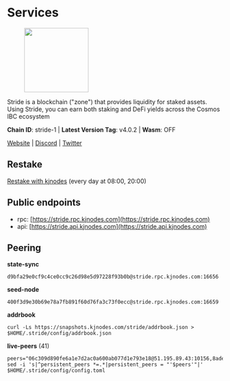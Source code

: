 # Services

<figure><img src="https://raw.githubusercontent.com/kj89/testnet_manuals/main/pingpub/logos/stride.png" width="150" alt=""><figcaption></figcaption></figure>

Stride is a blockchain ("zone") that provides liquidity for staked assets.  Using Stride, you can earn both staking and DeFi yields across the Cosmos IBC ecosystem

**Chain ID**: stride-1 | **Latest Version Tag**: v4.0.2 | **Wasm**: OFF

[Website](https://stride.zone) | [Discord](https://discord.gg/mzQZ8dAE7u) | [Twitter](https://twitter.com/stride_zone)

## Restake

[Restake with kjnodes](https://restake.app/stride/stridevaloper1j8gkhtllnp252l6g6zwzea30e7pvzqttr9768n) (every day at 08:00, 20:00)
## Public endpoints

* rpc: [https://stride.rpc.kjnodes.com](https://stride.rpc.kjnodes.com)
* api: [https://stride.api.kjnodes.com](https://stride.api.kjnodes.com)

## Peering

**state-sync**

```
d9bfa29e0cf9c4ce0cc9c26d98e5d97228f93b0b@stride.rpc.kjnodes.com:16656
```

**seed-node**

```
400f3d9e30b69e78a7fb891f60d76fa3c73f0ecc@stride.rpc.kjnodes.com:16659
```

**addrbook**
```
curl -Ls https://snapshots.kjnodes.com/stride/addrbook.json > $HOME/.stride/config/addrbook.json
```

**live-peers** (41)
```
peers="06c309d890fe6a1e7d2ac0a600ab077d1e793e18@51.195.89.43:10156,8ade90b45b991088c92e8583e8bc93589d6cd81e@84.244.95.247:26656,dc9241e56b67b2d9b39a79f4aa9dc432d78c1dbc@195.3.223.204:10156,ef22ceb48d8d7548fab0972a5e4a9cb3c366fc74@65.109.52.178:26656,28db7a664e95241930c5680ad2e1480bed3fb99f@198.244.178.213:26656,fbebe11a12def69c115c25b4bf871bc5976dfe50@65.109.59.118:26656,471518432477e31ea348af246c0b54095d41352c@78.47.210.211:26656,20f56a68a04eedc764b7e1b87b7032a50b9d4fe9@51.81.155.97:10456,463b1dc6903455575079572fb23407be586f2a4b@185.16.39.37:26656,4040b0b8a983a8073319163c5ab67cb1b0a19d36@185.245.182.112:26656,d36ac7580cc8907a00b0add8c3b047caea6df4ed@107.155.67.202:26636,5093547fdf0430143ac66b4ee55d80e6542a6c10@217.174.247.163:26656,60ae01f26f6931341f20d8112660c83eecca154e@194.163.172.115:12256,a757fc9ea95a7f643d392ec9fdaa31cbf06e76d9@195.3.221.21:12256,ebc272824924ea1a27ea3183dd0b9ba713494f83@185.16.39.158:26886,b6bbf3fce8563bf55cee37776d1cfc3e6692c7e6@167.235.1.101:26656,8d7d0f32d53467c4d5e8871faf4ec58ea970fed2@157.90.179.182:26456,d77e7918b9f9e21ee60a8e03075ca3e5f7353912@162.55.4.253:26656,6856de6f0c70a850db2b58deb43d568fced4a524@35.208.90.201:26656,4d17c6e85a1e6282efee950ff3dfe85b4b043f0f@148.251.51.144:26656,bf9168fbcc7250c7c5b9d8080cd4eeee6e399913@95.214.53.214:26886,ea6a7b2f366bc343f0670f1673fd86001dd08eb0@65.108.122.246:26636,d13d51e660dbd89d6660ac9b61957c5e727efdae@135.181.130.145:6000,1387946c04bceb472113f657f55f670f71709230@65.108.4.188:12256,8e4e1f1e087c76c71c64e477e95495833da82aa2@135.181.173.139:26656,f420eab70caad310ad6cc1990c977cadf193264c@51.159.80.121:6000,01899588499352857c214c50451c5fa59744ace2@88.99.161.228:26656,d9bfa29e0cf9c4ce0cc9c26d98e5d97228f93b0b@65.109.88.38:16656,81139c36049f4a320c8b3c17427904a11471fb70@167.235.15.68:26656,68f8dd5372e444bef54f94a62f970c6982aeaae7@51.38.52.188:26639,20948180a8b777f9bbfae3c4bdcc340a04dffdc0@89.58.57.39:26656,9ee75491e354965d8bfd8434aa093f8613bc1dce@65.108.238.103:12256,630f5f9f262099b5cd55715d7e3a3949bc02b94e@65.144.145.234:26656,be0522cbc5ea30f14355ff6d05ed4b9cf47d7dda@188.172.228.162:26656,03ea9949005f23540a66cc54b0b4ac4e7832e8a6@65.109.53.244:16656,e821acdaf0c7a3c60ea3cd4eb4a98a62dad06f58@43.201.12.41:26656,6a6a70719d44dfdaa74a074f017dc1f1ff23da62@146.59.0.123:6000,777274fb08ed48a4e027664e2576a8460272e43c@15.235.115.153:26656,a3f95b0b15c31a68a7535f6068c4e14b95e90dcf@65.109.92.240:21016,157000d06040f2a7b981c6f062da0c9da0e6e6af@194.163.163.0:26656,2c1f55e905c7425f995947e2d600ca5ac863b8c1@15.235.53.91:13456"
sed -i 's|^persistent_peers *=.*|persistent_peers = "'$peers'"|' $HOME/.stride/config/config.toml
```
